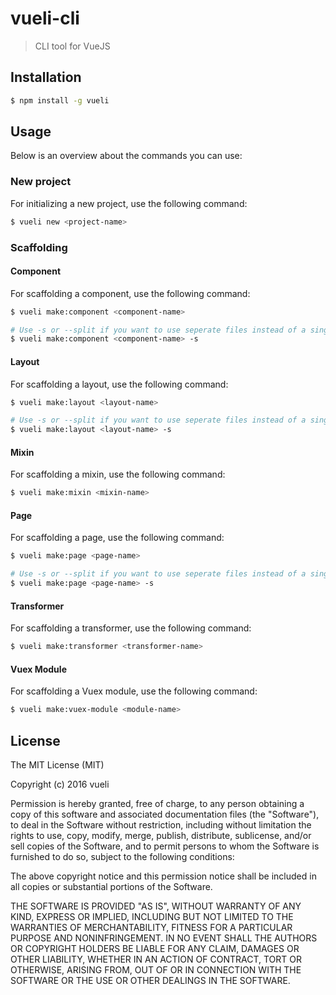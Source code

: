 # vueli-cli
> CLI tool for VueJS

## Installation ##
``` bash
$ npm install -g vueli
```

## Usage ##
Below is an overview about the commands you can use:

### New project ###
For initializing a new project, use the following command:
``` bash
$ vueli new <project-name>
```

### Scaffolding ###
#### Component ####
For scaffolding a component, use the following command:
``` bash
$ vueli make:component <component-name>

# Use -s or --split if you want to use seperate files instead of a single .vue-file.
$ vueli make:component <component-name> -s
```

#### Layout ####
For scaffolding a layout, use the following command:
``` bash
$ vueli make:layout <layout-name>

# Use -s or --split if you want to use seperate files instead of a single .vue-file.
$ vueli make:layout <layout-name> -s
```

#### Mixin ####
For scaffolding a mixin, use the following command:
``` bash
$ vueli make:mixin <mixin-name>
```

#### Page ####
For scaffolding a page, use the following command:
``` bash
$ vueli make:page <page-name>

# Use -s or --split if you want to use seperate files instead of a single .vue-file.
$ vueli make:page <page-name> -s
```

#### Transformer ####
For scaffolding a transformer, use the following command:
``` bash
$ vueli make:transformer <transformer-name>
```

#### Vuex Module ####
For scaffolding a Vuex module, use the following command:
``` bash
$ vueli make:vuex-module <module-name>
```

## License ##

The MIT License (MIT)

Copyright (c) 2016 vueli

Permission is hereby granted, free of charge, to any person obtaining a copy of this software and associated documentation files (the "Software"), to deal in the Software without restriction, including without limitation the rights to use, copy, modify, merge, publish, distribute, sublicense, and/or sell copies of the Software, and to permit persons to whom the Software is furnished to do so, subject to the following conditions:

The above copyright notice and this permission notice shall be included in all copies or substantial portions of the Software.

THE SOFTWARE IS PROVIDED "AS IS", WITHOUT WARRANTY OF ANY KIND, EXPRESS OR IMPLIED, INCLUDING BUT NOT LIMITED TO THE WARRANTIES OF MERCHANTABILITY, FITNESS FOR A PARTICULAR PURPOSE AND NONINFRINGEMENT. IN NO EVENT SHALL THE AUTHORS OR COPYRIGHT HOLDERS BE LIABLE FOR ANY CLAIM, DAMAGES OR OTHER LIABILITY, WHETHER IN AN ACTION OF CONTRACT, TORT OR OTHERWISE, ARISING FROM, OUT OF OR IN CONNECTION WITH THE SOFTWARE OR THE USE OR OTHER DEALINGS IN THE SOFTWARE.

